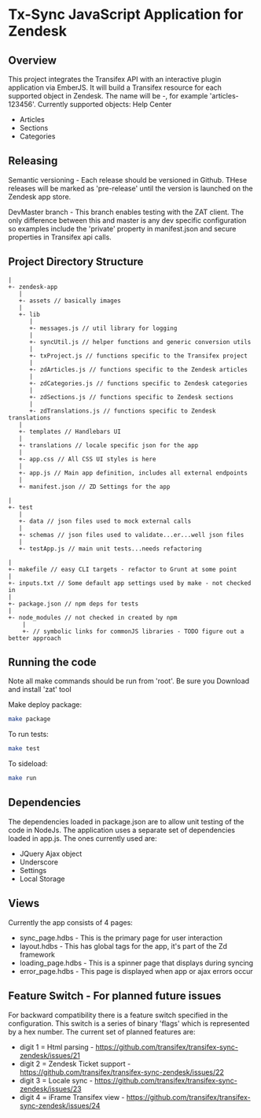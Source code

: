 Tx-Sync JavaScript Application for Zendesk
==================

## Overview
This project integrates the Transifex API with an interactive plugin application via EmberJS.  It will build a Transifex resource for each supported object in Zendesk.  The name will be <object type>-<Zendesk id>, for example 'articles-123456'.
Currently supported objects:
Help Center
- Articles
- Sections
- Categories

## Releasing

Semantic versioning -
Each release should be versioned in Github. THese releases will be marked as 'pre-release' until the version is launched on the Zendesk app store.

DevMaster branch -
This branch enables testing with the ZAT client.  The only difference between this and master is any dev specific configuration so examples include the 'private' property in manifest.json and secure properties in Transifex api calls.


## Project Directory Structure
```
|
+- zendesk-app 
   |
   +- assets // basically images
   |
   +- lib 
      |
      +- messages.js // util library for logging
      |
      +- syncUtil.js // helper functions and generic conversion utils
      |
      +- txProject.js // functions specific to the Transifex project
      |
      +- zdArticles.js // functions specific to the Zendesk articles
      |
      +- zdCategories.js // functions specific to Zendesk categories
      |
      +- zdSections.js // functions specific to Zendesk sections
      |
      +- zdTranslations.js // functions specific to Zendesk translations
   |
   +- templates // Handlebars UI
   |
   +- translations // locale specific json for the app
   |
   +- app.css // All CSS UI styles is here
   |
   +- app.js // Main app definition, includes all external endpoints
   |
   +- manifest.json // ZD Settings for the app

|
+- test
   |
   +- data // json files used to mock external calls
   |
   +- schemas // json files used to validate...er...well json files
   |
   +- testApp.js // main unit tests...needs refactoring

|
+- makefile // easy CLI targets - refactor to Grunt at some point
|
+- inputs.txt // Some default app settings used by make - not checked in
|
+- package.json // npm deps for tests
|
+- node_modules // not checked in created by npm
	|
	+- // symbolic links for commonJS libraries - TODO figure out a better approach
```
    
## Running the code

Note all make commands should be run from 'root'.
Be sure you Download and install 'zat' tool

Make deploy package:
```bash
make package
```

To run tests:
```bash
make test
```

To sideload:
```bash
make run
```

## Dependencies

The dependencies loaded in package.json are to allow unit testing of the code in NodeJs.
The application uses a separate set of dependencies loaded in app.js.  The ones currently used are:
- JQuery Ajax object
- Underscore
- Settings
- Local Storage

## Views

Currently the app consists of 4 pages:
- sync_page.hdbs - This is the primary page for user interaction
- layout.hdbs - This has global tags for the app, it's part of the Zd framework
- loading_page.hdbs - This is a spinner page that displays during syncing
- error_page.hdbs - This page is displayed when app or ajax errors occur

## Feature Switch - For planned future issues

For backward compatibility there is a feature switch specified in the configuration.  This switch is a series of binary 'flags' which is represented by a hex number.  The current set of planned features are:

- digit 1 = Html parsing - https://github.com/transifex/transifex-sync-zendesk/issues/21
- digit 2 = Zendesk Ticket support - https://github.com/transifex/transifex-sync-zendesk/issues/22
- digit 3 = Locale sync - https://github.com/transifex/transifex-sync-zendesk/issues/23
- digit 4 = iFrame Transifex view - https://github.com/transifex/transifex-sync-zendesk/issues/24
